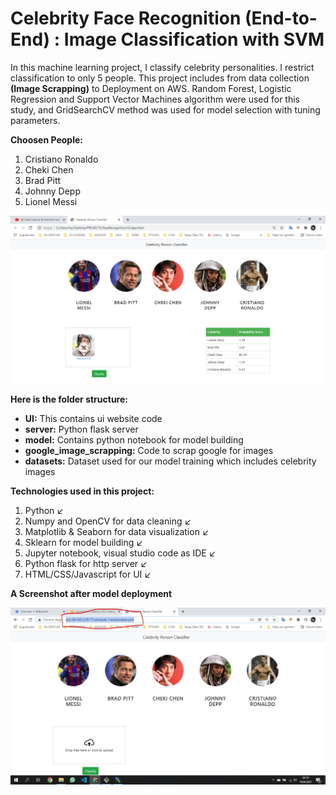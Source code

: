 #  Celebrity Face Recognition (End-to-End) : Image Classification with SVM

In this machine learning project, I classify celebrity personalities. I restrict classification to only 5 people. This project includes from data collection **(Image Scrapping)** to Deployment on AWS. Random Forest, Logistic Regression and Support Vector Machines algorithm were used for this study, and GridSearchCV method was used for model selection with tuning parameters.

**Choosen People:**
1. Cristiano Ronaldo
2. Cheki Chen
3. Brad Pitt
4. Johnny Depp
5. Lionel Messi

![](https://github.com/tugra-alp/Data-Science-Projects/blob/main/Project2-Celebrity%20Face%20Recognition/Project%20Outcome%20Screenshots/Celebrity%20Person%20Classifier%20Ex1.png)

**Here is the folder structure:**
* **UI:** This contains ui website code 
* **server:** Python flask server 
* **model:** Contains python notebook for model building 
* **google_image_scrapping:** Code to scrap google for images 
* **datasets:** Dataset used for our model training which includes celebrity images 

**Technologies used in this project:**
1. Python :arrow_lower_left:
2. Numpy and OpenCV for data cleaning :arrow_lower_left:
3. Matplotlib & Seaborn for data visualization :arrow_lower_left:
4. Sklearn for model building :arrow_lower_left:
5. Jupyter notebook, visual studio code as IDE :arrow_lower_left:
6. Python flask for http server :arrow_lower_left:
7. HTML/CSS/Javascript for UI :arrow_lower_left:

**A Screenshot after model deployment**

![](https://github.com/tugra-alp/Data-Science-Projects/blob/main/Project2-Celebrity%20Face%20Recognition/Project%20Outcome%20Screenshots/Model%20Deployment%20on%20AWS.jpg)
